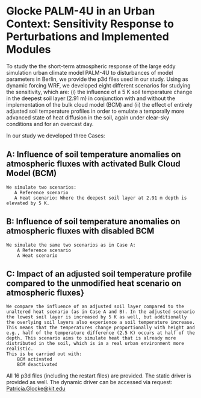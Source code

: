 # Glocke PALM-4U in an Urban Context: Sensitivity Response to Perturbations and Implemented Modules

To study the the short-term atmospheric response of the large eddy simulation urban climate model PALM-4U to disturbances of model parameters in Berlin, we provide the p3d files used in our study.
Using as dynamic forcing WRF, we developed eight different scenarios for studying the sensitivity, which are: (i) the influence of a 5 K soil temperature change in the deepest soil layer (2.91 m) in conjunction with and without the implementation of the bulk cloud model (BCM) and (ii) the effect of entirely adjusted soil temperature profiles in order to emulate a temporally more advanced state of heat diffusion in the soil, again under clear-sky conditions and for an overcast day.

In our study we developed three Cases:

## A: Influence of soil temperature anomalies on atmospheric fluxes with activated Bulk Cloud Model (BCM)
    We simulate two scenarios:
       A Reference scenario
       A Heat scenario: Where the deepest soil layer at 2.91 m depth is elevated by 5 K.
    
    
## B: Influence of soil temperature anomalies on atmospheric fluxes with disabled BCM
    We simulate the same two scenarios as in Case A:
        A Reference scenario
        A Heat scenario
  
## C: Impact of an adjusted soil temperature profile compared to the unmodified heat scenario on atmospheric fluxes} 
    We compare the influence of an adjusted soil layer compared to the unaltered heat scenario (as in Case A and B). In the adjusted scenario the lowest soil layer is increased by 5 K as well, but additionally the overlying soil layers also experience a soil temperature increase. This means that the temperatures change proportionally with height and e.g., half of the temperature difference (2.5 K) occurs at half of the depth. This scenario aims to simulate heat that is already more distributed in the soil, which is in a real urban environment more realistic.
    This is be carried out with:
        BCM activated
        BCM deactivated



All 16 p3d files (including the restart files) are provided.
The static driver is provided as well.
The dynamic driver can be accessed via request: Patricia.Glocke@kit.edu
